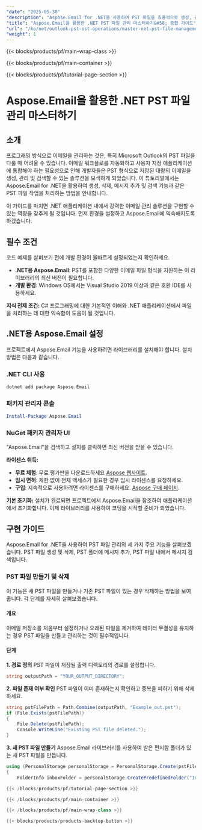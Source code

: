 ```yaml
---
"date": "2025-05-30"
"description": "Aspose.Email for .NET을 사용하여 PST 파일을 효율적으로 생성, 관리 및 검색하는 방법을 알아보세요. 이메일 워크플로를 원활하게 자동화하세요."
"title": "Aspose.Email을 활용한 .NET PST 파일 관리 마스터하기&#58; 종합 가이드"
"url": "/ko/net/outlook-pst-ost-operations/master-net-pst-file-management-aspose-email/"
"weight": 1
---
```


{{< blocks/products/pf/main-wrap-class >}}

{{< blocks/products/pf/main-container >}}

{{< blocks/products/pf/tutorial-page-section >}}
# Aspose.Email을 활용한 .NET PST 파일 관리 마스터하기

## 소개

프로그래밍 방식으로 이메일을 관리하는 것은, 특히 Microsoft Outlook의 PST 파일을 다룰 때 어려울 수 있습니다. 이메일 워크플로를 자동화하고 사용자 지정 애플리케이션에 통합해야 하는 필요성으로 인해 개발자들은 PST 형식으로 저장된 대량의 이메일을 생성, 관리 및 검색할 수 있는 솔루션을 모색하게 되었습니다. 이 튜토리얼에서는 Aspose.Email for .NET을 활용하여 생성, 삭제, 메시지 추가 및 검색 기능과 같은 PST 파일 작업을 처리하는 방법을 안내합니다.

이 가이드를 마치면 .NET 애플리케이션 내에서 강력한 이메일 관리 솔루션을 구현할 수 있는 역량을 갖추게 될 것입니다. 먼저 환경을 설정하고 Aspose.Email에 익숙해지도록 하겠습니다.

## 필수 조건

코드 예제를 살펴보기 전에 개발 환경이 올바르게 설정되었는지 확인하세요.

- **.NET용 Aspose.Email**: PST를 포함한 다양한 이메일 파일 형식을 지원하는 이 라이브러리의 최신 버전이 필요합니다.
- **개발 환경**: Windows OS에서는 Visual Studio 2019 이상과 같은 호환 IDE를 사용하세요.

**지식 전제 조건:**
C# 프로그래밍에 대한 기본적인 이해와 .NET 애플리케이션에서 파일을 처리하는 데 대한 익숙함이 도움이 될 것입니다.

## .NET용 Aspose.Email 설정

프로젝트에서 Aspose.Email 기능을 사용하려면 라이브러리를 설치해야 합니다. 설치 방법은 다음과 같습니다.

### .NET CLI 사용
```bash
dotnet add package Aspose.Email
```

### 패키지 관리자 콘솔
```powershell
Install-Package Aspose.Email
```

### NuGet 패키지 관리자 UI
"Aspose.Email"을 검색하고 설치를 클릭하면 최신 버전을 받을 수 있습니다.

**라이센스 취득:**
- **무료 체험**: 무료 평가판을 다운로드하세요 [Aspose 웹사이트](https://releases.aspose.com/email/net/).
- **임시 면허**: 제한 없이 전체 액세스가 필요한 경우 임시 라이센스를 요청하세요.
- **구입**: 지속적으로 사용하려면 라이센스를 구매하세요. [Aspose 구매 페이지](https://purchase.aspose.com/buy).

**기본 초기화:**
설치가 완료되면 프로젝트에서 Aspose.Email을 참조하여 애플리케이션에서 초기화합니다. 이제 라이브러리를 사용하여 코딩을 시작할 준비가 되었습니다.

## 구현 가이드

Aspose.Email for .NET을 사용하여 PST 파일 관리의 세 가지 주요 기능을 살펴보겠습니다. PST 파일 생성 및 삭제, PST 폴더에 메시지 추가, PST 파일 내에서 메시지 검색입니다.

### PST 파일 만들기 및 삭제

이 기능은 새 PST 파일을 만들거나 기존 PST 파일이 있는 경우 삭제하는 방법을 보여줍니다. 각 단계를 자세히 살펴보겠습니다.

#### 개요
이메일 저장소를 처음부터 설정하거나 오래된 파일을 제거하여 데이터 무결성을 유지하는 경우 PST 파일을 만들고 관리하는 것이 필수적입니다.

#### 단계

**1. 경로 정의**
PST 파일이 저장될 출력 디렉토리의 경로를 설정합니다.
```csharp
string outputPath = "YOUR_OUTPUT_DIRECTORY";
```

**2. 파일 존재 여부 확인**
PST 파일이 이미 존재하는지 확인하고 중복을 피하기 위해 삭제하세요.
```csharp
string pstFilePath = Path.Combine(outputPath, "Example_out.pst");
if (File.Exists(pstFilePath))
{
    File.Delete(pstFilePath);
    Console.WriteLine("Existing PST file deleted.");
}
```

**3. 새 PST 파일 만들기**
Aspose.Email 라이브러리를 사용하여 받은 편지함 폴더가 있는 새 PST 파일을 만듭니다.
```csharp
using (PersonalStorage personalStorage = PersonalStorage.Create(pstFilePath, FileFormatVersion.Unicode))
{
    FolderInfo inboxFolder = personalStorage.CreatePredefinedFolder("Inbox\

{{< /blocks/products/pf/tutorial-page-section >}}

{{< /blocks/products/pf/main-container >}}

{{< /blocks/products/pf/main-wrap-class >}}

{{< blocks/products/products-backtop-button >}}